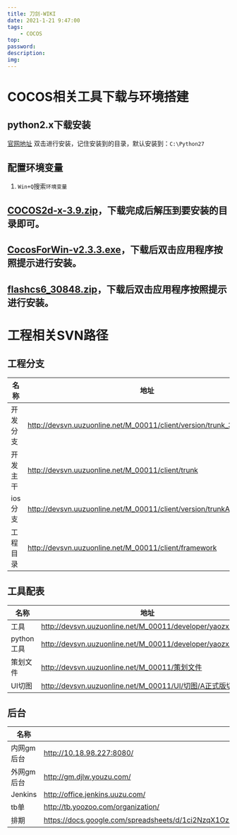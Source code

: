 ```yaml
---
title: 刀剑-WIKI
date: 2021-1-21 9:47:00
tags:           
    - COCOS
top:
password:
description:
img:
---
```

# COCOS相关工具下载与环境搭建
## python2.x下载安装
[官网地址](https://www.python.org/downloads/release/python-2717rc1/)
双击进行安装，记住安装到的目录，默认安装到：`C:\Python27`

## 配置环境变量
1. `Win+Q`搜索`环境变量`

## [COCOS2d-x-3.9.zip](https://youzu.feishu.cn/file/boxcnXDkj83up8bwkwVxwoA4zOf)，下载完成后解压到要安装的目录即可。
## [CocosForWin-v2.3.3.exe](https://youzu.feishu.cn/file/boxcn4Re1I3ybJ0jU9nWTc4V4Uh)，下载后双击应用程序按照提示进行安装。
## [flashcs6_30848.zip](https://youzu.feishu.cn/file/boxcn3HhTWMX7gwp4nHXDSfG0nf)，下载后双击应用程序按照提示进行安装。

# 工程相关SVN路径

## 工程分支
|名称|地址|
|---|---|
|开发分支|http://devsvn.uuzuonline.net/M_00011/client/version/trunk_3.3.0|
|开发主干|http://devsvn.uuzuonline.net/M_00011/client/trunk|
|ios分支|http://devsvn.uuzuonline.net/M_00011/client/version/trunkAppstore3.1|
|工程目录|http://devsvn.uuzuonline.net/M_00011/client/framework|

## 工具配表
|名称|地址|
|---|---|
|工具|http://devsvn.uuzuonline.net/M_00011/developer/yaozx/doc|
|python工具|http://devsvn.uuzuonline.net/M_00011/developer/yaozx/pyTool|
|策划文件|http://devsvn.uuzuonline.net/M_00011/策划文件|
|UI切图|http://devsvn.uuzuonline.net/M_00011/UI/切图/A正式版切图|

## 后台
|名称|地址|
|---|---|
|内网gm后台|http://10.18.98.227:8080/|
|外网gm后台|http://gm.djlw.youzu.com/|
|Jenkins|http://office.jenkins.uuzu.com/|
|tb单|http://tb.yoozoo.com/organization/|
|排期|https://docs.google.com/spreadsheets/d/1ci2NzqX1OzN90uzXCUXx5zQHplhI2damuuznNPiPbkE/edit#gid=1958012982|
